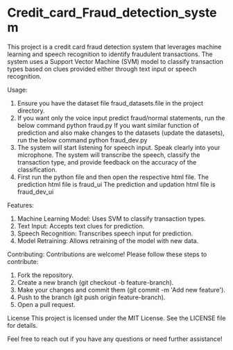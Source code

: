 # Credit_card_Fraud_detection_system

This project is a credit card fraud detection system that leverages machine learning and speech recognition to identify fraudulent transactions. The system uses a Support Vector Machine (SVM) model to classify transaction types based on clues provided either through text input or speech recognition.

Usage:
1) Ensure you have the dataset file fraud_datasets.file in the project directory.
2) If you want only the voice input predict fraud/normal statements, run the below command
     python fraud.py
   If you want similar function of prediction and also make changes to the datasets (update the datasets), run the below command
     python fraud_dev.py
3) The system will start listening for speech input. Speak clearly into your microphone. The system will transcribe the speech, classify the transaction type, and provide feedback on the accuracy of the classification.
4) First run the python file and then open the respective html file.
   The prediction html file is fraud_ui
   The prediction and updation html file is fraud_dev_ui

Features:
1)  Machine Learning Model: Uses SVM to classify transaction types.
2)  Text Input: Accepts text clues for prediction.
3)  Speech Recognition: Transcribes speech input for prediction.
4)  Model Retraining: Allows retraining of the model with new data.

Contributing:
 Contributions are welcome! Please follow these steps to contribute:
 1) Fork the repository.
 2) Create a new branch (git checkout -b feature-branch).
 3) Make your changes and commit them (git commit -m 'Add new feature').
 4) Push to the branch (git push origin feature-branch).
 5) Open a pull request.

License
This project is licensed under the MIT License. See the LICENSE file for details.



Feel free to reach out if you have any questions or need further assistance!

